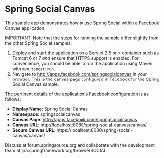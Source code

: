 Spring Social Canvas
====================
This sample app demonstrates how to use Spring Social within a Facebook Canvas application.

IMPORTANT: Note that the steps for running the sample differ slightly from the other Spring Social samples:

 1. Deploy and start the application on a Servlet 2.5 or > container such as Tomcat 6 or 7 *and* ensure that HTTPS support is enabled. For convenience, you should be able to run the application using Maven with `mvn tomcat:run`.
 2. Navigate to http://apps.facebook.com/springsocialcanvas in your browser. This is the canvas page configured in Facebook for the Spring Social Canvas sample.

The pertinent details of the application's Facebook configuration is as follows:
 - __Display Name__: Spring Social Canvas
 - __Namespace__: springsocialcanvas
 - __Canvas Page__: http://apps.facebook.com/springsocialcanvas
 - __Canvas URL__: http://localhost:8080/spring-social-canvas/canvas/
 - __Secure Canvas URL__: https://localhost:8080/spring-social-canvas/canvas/

Discuss at forum.springsource.org and collaborate with the development team at jira.springframework.org/browse/SOCIAL.
